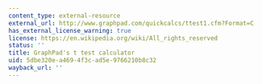 ```yaml
---
content_type: external-resource
external_url: http://www.graphpad.com/quickcalcs/ttest1.cfm?Format=C
has_external_license_warning: true
license: https://en.wikipedia.org/wiki/All_rights_reserved
status: ''
title: GraphPad's t test calculator
uid: 5dbe320e-a469-4f3c-ad5e-9766210b8c32
wayback_url: ''
---
```


